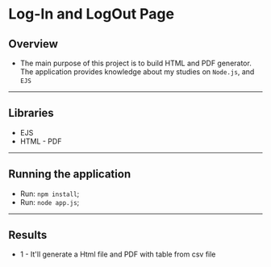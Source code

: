 # Log-In and LogOut Page

## Overview
- The main purpose of this project is to build HTML and PDF generator. The application provides knowledge about my studies on `Node.js`, and `EJS`

<hr>

## Libraries 

- EJS
- HTML - PDF


<hr>

## Running the application

- Run: `npm install`;
- Run: `node app.js`;

<hr>

## Results

- 1 - It'll generate a Html file and PDF with table from csv file
